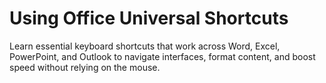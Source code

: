 # Using Office Universal Shortcuts

Learn essential keyboard shortcuts that work across Word, Excel, PowerPoint, and Outlook to navigate interfaces, format content, and boost speed without relying on the mouse.